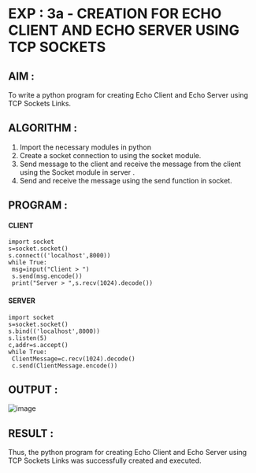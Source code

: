# EXP : 3a - CREATION FOR ECHO CLIENT AND ECHO SERVER USING TCP SOCKETS
## AIM :
To write a python program for creating Echo Client and Echo Server using TCP
Sockets Links.
## ALGORITHM :
1. Import the necessary modules in python
2. Create a socket connection to using the socket module.
3. Send message to the client and receive the message from the client using the Socket module in
 server .
4. Send and receive the message using the send function in socket.
## PROGRAM :
#### CLIENT
```
import socket
s=socket.socket()
s.connect(('localhost',8000))
while True:
 msg=input("Client > ")
 s.send(msg.encode())
 print("Server > ",s.recv(1024).decode())
```
#### SERVER
```
import socket
s=socket.socket()
s.bind(('localhost',8000))
s.listen(5)
c,addr=s.accept()
while True:
 ClientMessage=c.recv(1024).decode()
 c.send(ClientMessage.encode())
```
## OUTPUT :
![image](https://github.com/MOHAMEDAHSAN/3a.Sockets_Creation_for_Echo_Client_and_Echo_Server/assets/139331378/835072c4-9d65-4ce4-ba3f-03850da32b9a)

## RESULT :
Thus, the python program for creating Echo Client and Echo Server using TCP Sockets Links 
was successfully created and executed.
